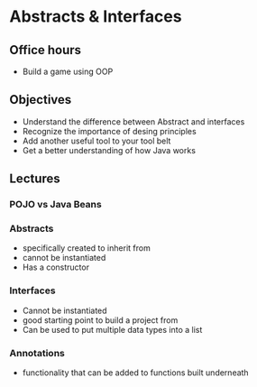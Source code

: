 # Abstracts & Interfaces

## Office hours

- Build a game using OOP
## Objectives

- Understand the difference between Abstract and interfaces
- Recognize the importance of desing principles 
- Add another useful tool to your tool belt
- Get a better understanding of how Java works
## Lectures

### POJO vs Java Beans

### Abstracts

- specifically created to inherit from
- cannot be instantiated 
- Has a constructor


### Interfaces
- Cannot be instantiated
- good starting point to build a project from
- Can be used to put multiple data types into a list
### Annotations
- functionality that can be added to functions built underneath